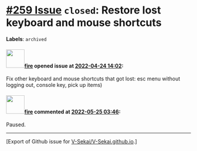 # [\#259 Issue](https://github.com/V-Sekai/V-Sekai.github.io/issues/259) `closed`: Restore lost keyboard and mouse shortcuts
**Labels**: `archived`


#### <img src="https://avatars.githubusercontent.com/u/32321?u=c2e06a3d2b49a467aa907e54aa259516440267cc&v=4" width="50">[fire](https://github.com/fire) opened issue at [2022-04-24 14:02](https://github.com/V-Sekai/V-Sekai.github.io/issues/259):

Fix other keyboard and mouse shortcuts that got lost: esc menu without logging out, console key, pick up items)

#### <img src="https://avatars.githubusercontent.com/u/32321?u=c2e06a3d2b49a467aa907e54aa259516440267cc&v=4" width="50">[fire](https://github.com/fire) commented at [2022-05-25 03:46](https://github.com/V-Sekai/V-Sekai.github.io/issues/259#issuecomment-1136693233):

Paused.


-------------------------------------------------------------------------------



[Export of Github issue for [V-Sekai/V-Sekai.github.io](https://github.com/V-Sekai/V-Sekai.github.io).]
